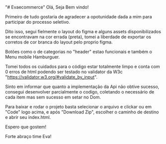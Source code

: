 "# Evaecommerce" 
Olá, Seja Bem vindo!

Primeiro de tudo gostaria de agradecer a opotunidade dada a mim para participar do processo seletivo.

Dito isso, segui fielmente o layout do figma e alguns assets disponibilizados se encontravam na cor errada (preta), tomei a liberdade de exportar os corretos de cor branca do layout pelo proprio figma.

Botões como o de categorias no "header" estao funcionais e também o Menu mobile Hamburguer.

Tomei todos os cuidados para o código estar totalmente limpo e conta com 0 erros de html podendo ser testado no validator da W3c "https://validator.w3.org/#validate_by_input".

Sinto em informar que quanto a implementação da Api não obtive sucesso, consegui desenvolver parcialmente o codigo, coletando o necessário de cada item mas sem sucesso em setar no Dom.

Para baixar e rodar o projeto basta selecionar o arquivo e clickar ou em "Code" logo acima, e após "Download Zip",  escolher o caminho de destino e abrir seu index.html.

Espero que gostem!

Forte abraço time Eva!
